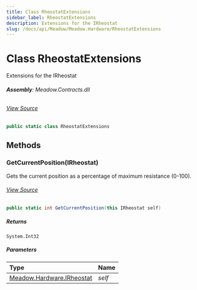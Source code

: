 ```yaml
---
title: Class RheostatExtensions
sidebar_label: RheostatExtensions
description: Extensions for the IRheostat
slug: /docs/api/Meadow/Meadow.Hardware/RheostatExtensions
---
```

# Class RheostatExtensions
Extensions for the IRheostat

###### **Assembly**: Meadow.Contracts.dll
###### [View Source](https://github.com/WildernessLabs/Meadow.Contracts.git/blob/develop/Source/Meadow.Contracts/Peripherals/IRheostat.cs#L9)
```csharp title="Declaration"
public static class RheostatExtensions
```
## Methods
### GetCurrentPosition(IRheostat)
Gets the current position as a percentage of maximum resistance (0-100).
###### [View Source](https://github.com/WildernessLabs/Meadow.Contracts.git/blob/develop/Source/Meadow.Contracts/Peripherals/IRheostat.cs#L19)
```csharp title="Declaration"
public static int GetCurrentPosition(this IRheostat self)
```

##### Returns

`System.Int32`

##### Parameters

| Type | Name |
|:--- |:--- |
| [Meadow.Hardware.IRheostat](../Meadow.Hardware/IRheostat) | *self* |

